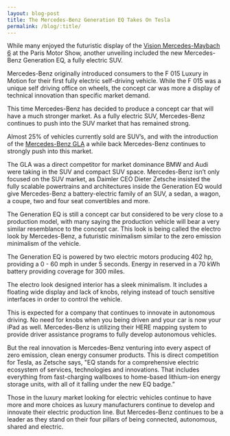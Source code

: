 ```yaml
---
layout: blog-post
title: The Mercedes-Benz Generation EQ Takes On Tesla
permalink: /blog/:title/
---
```


<p>While many enjoyed the futuristic display of the <a href="https://www.autohaussouthbay.com/2016/09/30/the-mercedes-maybach-vision-6/">Vision Mercedes-Maybach 6</a> at the Paris Motor Show, another unveiling included the new Mercedes-Benz Generation EQ, a fully electric SUV.</p>

<p>Mercedes-Benz originally introduced consumers to the F 015 Luxury in Motion for their first fully electric self-driving vehicle. While the F 015 was a unique self driving office on wheels, the concept car was more a display of technical innovation than specific market demand.</p>

<p>This time Mercedes-Benz has decided to produce a concept car that will have a much stronger market. As a fully electric SUV, Mercedes-Benz continues to push into the SUV market that has remained strong.</p>

<p>Almost 25% of vehicles currently sold are SUV’s, and with the introduction of the <a href="https://www.autohaussouthbay.com/2016/07/26/mercedes-benz-gla45-amg-enters-the-compact-suv-market/">Mercedes-Benz GLA</a> a while back Mercedes-Benz continues to strongly push into this market.</p>

<p>The GLA was a direct competitor for market dominance BMW and Audi were taking in the SUV and compact SUV space.
Mercedes-Benz isn’t only focused on the SUV market, as Daimler CEO Dieter Zetsche insisted the fully scalable powertrains and architectures inside the Generation EQ would give Mercedes-Benz a battery-electric family of an SUV, a sedan, a wagon, a coupe, two and four seat convertibles and more.</p>

<p>The Generation EQ is still a concept car but considered to be very close to a production model, with many saying the production vehicle will bear a very similar resemblance to the concept car. This look is being called the electro look by Mercedes-Benz, a futuristic minimalism similar to the zero emission minimalism of the vehicle.</p>

<p>The Generation EQ is powered by two electric motors producing 402 hp, providing a 0 - 60 mph in under 5 seconds. Energy in reserved in a 70 kWh battery providing coverage for 300 miles.</p>

<p>The electro look designed interior has a sleek minimalism. It includes a floating wide display and lack of knobs, relying instead of touch sensitive interfaces in order to control the vehicle.</p>

<p>This is expected for a company that continues to innovate in autonomous driving. No need for knobs when you being driven and your car is now your iPad as well. Mercedes-Benz is utilizing their HERE mapping system to provide driver assistance programs to fully develop autonomous vehicles.</p>

<p>But the real innovation is Mercedes-Benz venturing into every aspect of zero emission, clean energy consumer products.
This is direct competition for Tesla, as Zetsche says, <bockquote>"EQ stands for a comprehensive electric ecosystem of services, technologies and innovations. That includes everything from fast-charging wallboxes to home-based lithium-ion energy storage units, with all of it falling under the new EQ badge.”</blockquote></p>

<p>Those in the luxury market looking for electric vehicles continue to have more and more choices as luxury manufacturers continue to develop and innovate their electric production line. But Mercedes-Benz continues to be a leader as they stand on their four pillars of being connected, autonomous, shared and electric.</p>